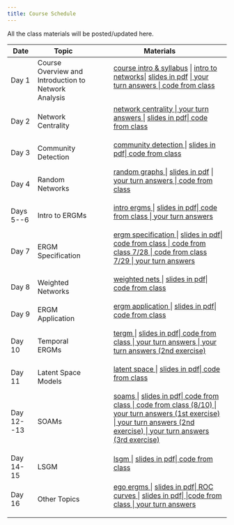 ```yaml
---
title: Course Schedule
---
```

<p>
All the class materials will be posted/updated here.
</p>

<div>
  <table class="table table-striped table-hover">
    <thead>
      <tr>
        <th>Date</th>
        <th>Topic</th>
        <th>Materials</th>
              </tr>
    </thead>
    <tbody>
      <tr>
        <td>Day 1</td>
        <td>Course Overview and  <br>
         Introduction to Network Analysis</td>
        <td>
          <dl>
          <dd><a href="../materials/Slides/01_welcome.pdf" target=_blank>course intro & syllabus</a> | <a href="../materials/Slides/02_getting_started.html" target=_blank>intro to networks</a>| <a href="../materials/Slides/02_getting_started.pdf" target=_blank>slides in pdf</a> |<a href="../materials/YourTurnAnswers/02_getting_started_yourturn.R"target=_blank> your turn answers </a>|<a href="../materials/Scripts/day1_script.R"target=_blank> code from class </a>
          </dd>
          </dl>
        </td>
      </tr>
      <tr>
        <td>Day 2</td>
        <td>Network Centrality</td>
        <td>
          <dl>
          <dd><a href="../materials/Slides/03_centrality.html" target=_blank>network centrality </a>  |<a href="../materials/YourTurnAnswers/03_centrality_yourturn.R"target=_blank> your turn answers </a>| <a href="../materials/Slides/03_centrality.pdf" target=_blank>slides in pdf</a>|<a href="../materials/Scripts/day2_script.R"target=_blank> code from class </a>
          </dd>
          </dl>
        </td>
      </tr>
      <tr>
        <td>Day 3</td>
        <td>Community Detection</td>
        <td>
          <dl>
          <dd><a href="../materials/Slides/04_communities.html" target=_blank>community detection </a>  | <a href="../materials/Slides/04_communities.pdf" target=_blank>slides in pdf</a>|<a href="../materials/Scripts/day3_script.R"target=_blank> code from class </a>
          </dd>
          </dl>
        </td>
      </tr>
      <tr>
        <td>Day 4</td>
        <td>Random Networks</td>
        <td>
          <dl>
          <dd><a href="../materials/Slides/05_random_graphs.html" target=_blank>random graphs </a>  | <a href="../materials/Slides/05_random_graphs.pdf" target=_blank>slides in pdf</a> |<a href="../materials/YourTurnAnswers/05_random_nets_yourturn.R"target=_blank> your turn answers </a>|<a href="../materials/Scripts/day4_script.R"target=_blank> code from class </a>
          </dd>
          </dl>
        </td>
      </tr>
      <tr>
        <td>Days 5--6</td>
        <td>Intro to ERGMs</td>
        <td>
          <dl>
          <dd><a href="../materials/Slides/06_intro_ergms.html" target=_blank>intro ergms </a>  | <a href="../materials/Slides/06_intro_ergms.pdf" target=_blank>slides in pdf</a>|<a href="../materials/Scripts/day5_script.R"target=_blank> code from class </a>|<a href="../materials/YourTurnAnswers/06_intro_ergms_yourturn.R"target=_blank> your turn answers </a>
          </dd>
          </dl>
        </td>
      </tr>
      <tr>
        <td>Day 7</td>
        <td>ERGM Specification</td>
        <td>
          <dl>
          <dd><a href="../materials/Slides/07_ergm_specification.html" target=_blank>ergm specification </a>  | <a href="../materials/Slides/07_ergm_specification.pdf" target=_blank>slides in pdf</a>|<a href="../materials/Scripts/day6_script.R"target=_blank> code from class </a>|<a href="../materials/Scripts/day7_script.R"target=_blank> code from class 7/28 </a>|<a href="../materials/Scripts/day8_script.R"target=_blank> code from class 7/29 </a>|<a href="../materials/YourTurnAnswers/07_ergms_spec_yourturn.R"target=_blank> your turn answers </a>
          </dd>
          </dl>
        </td>
      </tr>
      <tr>
        <td>Day 8</td>
        <td>Weighted Networks</td>
        <td>
          <dl>
          <dd><a href="../materials/Slides/08_weighted_nets.html" target=_blank>weighted nets </a>  | <a href="../materials/Slides/08_weighted_nets.pdf" target=_blank>slides in pdf</a>|<a href="../materials/Scripts/day9_script.R"target=_blank> code from class </a>
          </dd>
          </dl>
        </td>
      </tr>
      <tr>
        <td>Day 9</td>
        <td>ERGM Application</td>
        <td>
          <dl>
          <dd><a href="../materials/Slides/09_ergm_application.html" target=_blank>ergm application </a>  | <a href="../materials/Slides/09_ergm_application.pdf" target=_blank>slides in pdf</a>|<a href="../materials/Scripts/day10_script.R"target=_blank> code from class </a>
          </dd>
          </dl>
        </td>
      </tr>
      <tr>
        <td>Day 10</td>
        <td>Temporal ERGMs</td>
        <td>
          <dl>
          <dd><a href="../materials/Slides/10_tergm.html" target=_blank>tergm </a>  | <a href="../materials/Slides/10_tergm.pdf" target=_blank>slides in pdf</a>|<a href="../materials/Scripts/day11_script.R"target=_blank> code from class </a>|<a href="../materials/YourTurnAnswers/10_tergms_yourturn.R"target=_blank> your turn answers </a>|<a href="../materials/YourTurnAnswers/10_tergms_yourturn1.R"target=_blank> your turn answers (2nd exercise) </a>
          </dd>
          </dl>
        </td>
      </tr>
      <tr>
        <td>Day 11</td>
        <td>Latent Space Models</td>
        <td>
          <dl>
          <dd><a href="../materials/Slides/11_latent_space.html" target=_blank>latent space </a>  | <a href="../materials/Slides/11_latent_space.pdf" target=_blank>slides in pdf</a>|<a href="../materials/Scripts/day12_script.R"target=_blank> code from class </a>
          </dd>
          </dl>
        </td>
      </tr>
      <tr>
        <td>Day 12--13</td>
        <td>SOAMs</td>
        <td>
          <dl>
          <dd><a href="../materials/Slides/12_soam.html" target=_blank>soams </a>  | <a href="../materials/Slides/12_soam.pdf" target=_blank>slides in pdf</a>|<a href="../materials/Scripts/day14_script.R"target=_blank> code from class </a>|<a href="../materials/Scripts/day16_script.R"target=_blank> code from class (8/10) </a>|<a href="../materials/YourTurnAnswers/12_soam_yourturn.R"target=_blank> your turn answers (1st exercise) </a>|<a href="../materials/YourTurnAnswers/12_soam_yourturn1.R"target=_blank> your turn answers (2nd exercise) </a>|<a href="../materials/YourTurnAnswers/12_soam_yourturn2.R"target=_blank> your turn answers (3rd exercise) </a>
          </dd>
          </dl>
        </td>
      </tr>
            <tr>
        <td>Day 14-15</td>
        <td>LSGM</td>
        <td>
          <dl>
          <dd><a href="../materials/Slides/13_lsgm.html" target=_blank>lsgm </a>  | <a href="../materials/Slides/13_lsgm.pdf" target=_blank>slides in pdf</a>|<a href="../materials/Scripts/day17_script.R"target=_blank> code from class </a>
          </dd>
          </dl>
        </td>
      </tr>
      <tr>
        <td>Day 16</td>
        <td>Other Topics</td>
        <td>
          <dl>
          <dd><a href="../materials/Slides/14_ego_ergms.html" target=_blank>ego ergms </a>  | <a href="../materials/Slides/15_ROC_curves.pdf" target=_blank>slides in pdf</a>|<a href="../materials/Slides/15_ROC_curves.html" target=_blank> ROC curves </a>  | <a href="../materials/Slides/15_ROC_curves.pdf" target=_blank>slides in pdf</a>|<a href="../materials/Scripts/day18_script.R"target=_blank>
          |<a href="../materials/Scripts/day19_script.R"target=_blank>code from class </a>|<a href="../materials/YourTurnAnswers/15_ROC_yourturn.R"target=_blank> your turn answers </a>
          </dd>
          </dl>
        </td>
      </tr>
    </tbody>
  </table>
</div>
